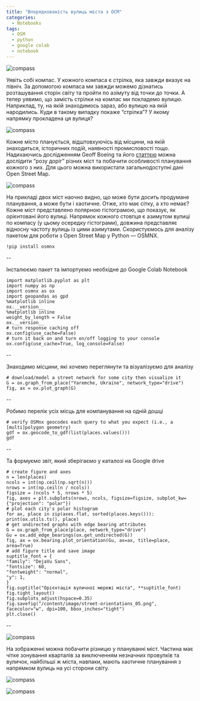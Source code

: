 ```yaml
---
title: "Впорядкованість вулиць міста з ОСМ"
categories:
  - Notebooks
tags:
  - OSM
  - python
  - google colab
  - notebook
---
```


![compass](https://miro.medium.com/max/1040/1*U6fK1aol_4nVQJ3eVJJtYQ.jpeg?raw=true)

Уявіть собі компас. У кожного компаса є стрілка, яка завжди вказує на північ. За допомогою компаса ми завжди можемо дізнатись розташування сторін світу та пройти по азімуту від точки до точки.
А тепер уявимо, що замість стрілки на компас ми покладемо вулицю. Наприклад, ту, на якій знаходимось зараз, або вулицю на якій народились. Куди в такому випадку покаже “стрілка”? У якому напрямку прокладена ця вулиця?


![compass](https://miro.medium.com/max/4800/1*pC2xFQsUFg0Hniu3GRRSVQ.png?raw=true)

Кожне місто планується, відштовхуючісь від місцини, на якій знаходиться, історичних подій, наявності промисловості тощо. Надихаючись дослідженням Geoff Boeing та його [статтєю](https://appliednetsci.springeropen.com/articles/10.1007/s41109-019-0189-1) можна дослідити “розу доріг” різних міст та побачити особливості планування кожного з них. Для цього можна використати загальнодоступні дані Open Street Map.


![compass](https://miro.medium.com/max/1400/1*k8Z0F4FVGXaswkEZOJLdQw.jpeg?raw=true)

На прикладі двох міст наочно видно, що може бути досить продумане планування, а може бути і хаотичне.
Отже, хто має сітку, а хто немає? Кожне міст представлено полярною гістограмою, що показує, як орієнтовані його вулиці. Напрямок кожного стовпця є азимутом вулиці по компасу (у цьому осередку гістограми), довжина представляє відносну частоту вулиць із цими азимутами.
Скористуємось для аналізу пакетом для роботи з Open Street Map у Python — OSMNX.

    !pip install osmnx

--

Інсталюємо пакет та імпортуємо необхідне до Google Colab Notebook


    import matplotlib.pyplot as plt
    import numpy as np
    import osmnx as ox
    import geopandas as gpd
    %matplotlib inline
    ox.__version__
    %matplotlib inline
    weight_by_length = False
    ox.__version__
    # turn response caching off
    ox.config(use_cache=False)
    # turn it back on and turn on/off logging to your console
    ox.config(use_cache=True, log_console=False)

--

Знаходимо місцини, які хочемо переглянути та візуалізуємо для аналізу


    # download/model a street network for some city then visualize it
    G = ox.graph_from_place("Yaremche, Ukraine", network_type="drive")
    fig, ax = ox.plot_graph(G)
--

Робимо перелік усіх місць для компанування на одній дошці


    # verify OSMnx geocodes each query to what you expect (i.e., a [multi]polygon geometry)
    gdf = ox.geocode_to_gdf(list(places.values()))
    gdf
--

Та формуємо звіт, який зберігаємо у каталозі на Google drive


    # create figure and axes
    n = len(places)
    ncols = int(np.ceil(np.sqrt(n)))
    nrows = int(np.ceil(n / ncols))
    figsize = (ncols * 5, nrows * 5)
    fig, axes = plt.subplots(nrows, ncols, figsize=figsize, subplot_kw={"projection": "polar"})
    # plot each city's polar histogram
    for ax, place in zip(axes.flat, sorted(places.keys())):
    print(ox.utils.ts(), place)
    # get undirected graphs with edge bearing attributes
    G = ox.graph_from_place(place, network_type="drive")
    Gu = ox.add_edge_bearings(ox.get_undirected(G))
    fig, ax = ox.bearing.plot_orientation(Gu, ax=ax, title=place, area=True)
    # add figure title and save image
    suptitle_font = {
    "family": "DejaVu Sans",
    "fontsize": 60,
    "fontweight": "normal",
    "y": 1,
    }
    fig.suptitle("Орієнтація вуличної мережі міста", **suptitle_font)
    fig.tight_layout()
    fig.subplots_adjust(hspace=0.35)
    fig.savefig("/content/image/street-orientations_05.png", facecolor="w", dpi=100, bbox_inches="tight")
    plt.close()
--


![compass](https://miro.medium.com/max/2000/1*-8yzFRuE3rGRC8v1ldi8qQ.png?raw=true)


На зображенні можна побачити різницю у плануванні міст. Частина має чітке зонування кварталів за виключенням незначних провулків та вуличок, найбільші ж міста, навпаки, мають хаотичне планування з напрямком вулиць на усі сторони світу.


![compass](https://miro.medium.com/max/1400/1*P_L4p1IzsBTJoFIOQ0supw.png?raw=true)



![compass](https://miro.medium.com/max/1400/1*gxv08hpGatQ5Y84oji7oCg.png?raw=true)
